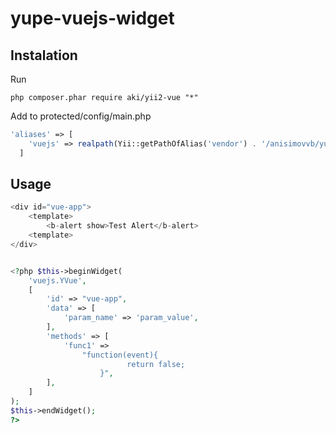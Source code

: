 yupe-vuejs-widget
=====
Instalation
------------


Run

```
php composer.phar require aki/yii2-vue "*"
```


Add to protected/config/main.php

```php
'aliases' => [
    'vuejs' => realpath(Yii::getPathOfAlias('vendor') . '/anisimovvb/yupe-vuejs-widget/widget')
  ]
```



Usage
----- 


```php
<div id="vue-app">
    <template>
        <b-alert show>Test Alert</b-alert>
    <template>
</div>


<?php $this->beginWidget(
    'vuejs.YVue',
    [
        'id' => "vue-app",
        'data' => [
            'param_name' => 'param_value',
        ],
        'methods' => [
            'func1' =>
                "function(event){
                          return false;
                    }",
        ],
    ]
);
$this->endWidget();
?>
```
